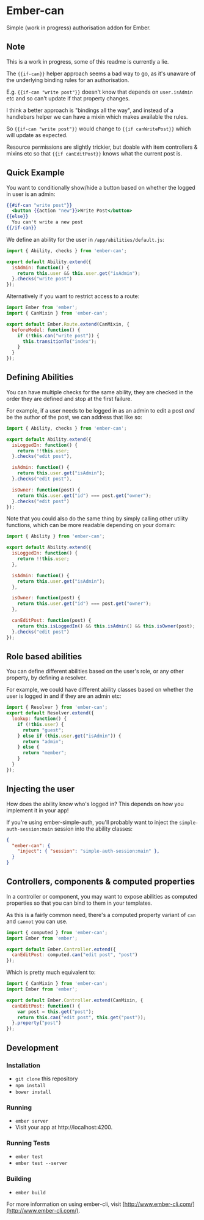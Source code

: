 # Ember-can

Simple (work in progress) authorisation addon for Ember.

## Note

This is a work in progress, some of this readme is currently a lie.

The `{{if-can}}` helper approach seems a bad way to go, as it's unaware of the underlying binding rules for an authorisation.

E.g. `{{if-can "write post"}}` doesn't know that depends on `user.isAdmin` etc and so can't update if that property changes.

I think a better approach is "bindings all the way", and instead of a handlebars helper we can have a mixin which makes available the rules.

So `{{if-can "write post"}}` would change to `{{if canWritePost}}` which will update as expected.

Resource permissions are slightly trickier, but doable with item controllers & mixins etc so that `{{if canEditPost}}` knows what the current
post is.

## Quick Example

You want to conditionally show/hide a button based on whether the logged in user is an admin:

```handlebars
{{#if-can "write post"}}
  <button {{action "new"}}>Write Post</button>
{{else}}
  You can't write a new post
{{/if-can}}
```

We define an ability for the user in `/app/abilities/default.js`:

```javascript
import { Ability, checks } from 'ember-can';

export default Ability.extend({
  isAdmin: function() {
    return this.user && this.user.get("isAdmin");
  }.checks("write post")
});
```

Alternatively if you want to restrict access to a route:

```javascript
import Ember from 'ember';
import { CanMixin } from 'ember-can';

export default Ember.Route.extend(CanMixin, {
  beforeModel: function() {
    if (!this.can("write post")) {
      this.transitionTo("index");
    }
  }
});
```

## Defining Abilities

You can have multiple checks for the same ability, they are checked in the order they are defined
and stop at the first failure.

For example, if a user needs to be logged in as an admin to edit a post *and* be the author of the post, we
can address that like so:

```javascript
import { Ability, checks } from 'ember-can';

export default Ability.extend({
  isLoggedIn: function() {
    return !!this.user;
  }.checks("edit post"),

  isAdmin: function() {
    return this.user.get("isAdmin");
  }.checks("edit post"),

  isOwner: function(post) {
    return this.user.get("id") === post.get("owner");
  }.checks("edit post")
});
```

Note that you could also do the same thing by simply calling other utility functions,
which can be more readable depending on your domain:

```javascript
import { Ability } from 'ember-can';

export default Ability.extend({
  isLoggedIn: function() {
    return !!this.user;
  },

  isAdmin: function() {
    return this.user.get("isAdmin");
  },

  isOwner: function(post) {
    return this.user.get("id") === post.get("owner");
  },

  canEditPost: function(post) {
    return this.isLoggedIn() && this.isAdmin() && this.isOwner(post);
  }.checks("edit post")
});
```

## Role based abilities

You can define different abilities based on the user's role, or any other property, by defining a resolver.

For example, we could have different ability classes based on whether the user is logged in and if they
are an admin etc:

```javascript
import { Resolver } from 'ember-can';
export default Resolver.extend({
  lookup: function() {
    if (!this.user) {
      return "guest";
    } else if (this.user.get("isAdmin")) {
      return "admin";
    } else {
      return "member";
    }
  }
});
```

## Injecting the user

How does the ability know who's logged in? This depends on how you implement it in your app!

If you're using ember-simple-auth, you'll probably want to inject the `simple-auth-session:main` session
into the ability classes:

```json
{
  "ember-can": {
    "inject": { "session": "simple-auth-session:main" },
  }
}
```

## Controllers, components & computed properties

In a controller or component, you may want to expose abilities as computed properties
so that you can bind to them in your templates.

As this is a fairly common need, there's a computed property variant of `can` and `cannot` you can use.

```javascript
import { computed } from 'ember-can';
import Ember from 'ember';

export default Ember.Controller.extend({
  canEditPost: computed.can("edit post", "post")
});
```

Which is pretty much equivalent to:

```javascript
import { CanMixin } from 'ember-can';
import Ember from 'ember';

export default Ember.Controller.extend(CanMixin, {
  canEditPost: function() {
    var post = this.get("post");
    return this.can("edit post", this.get("post"));
  }.property("post")
});
```

## Development

### Installation

* `git clone` this repository
* `npm install`
* `bower install`

### Running

* `ember server`
* Visit your app at http://localhost:4200.

### Running Tests

* `ember test`
* `ember test --server`

### Building

* `ember build`

For more information on using ember-cli, visit [http://www.ember-cli.com/](http://www.ember-cli.com/).
